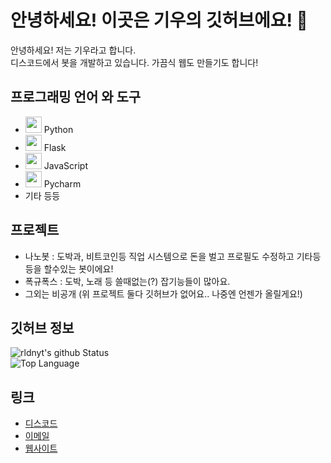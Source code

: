 # 안녕하세요! 이곳은 기우의 깃허브에요! 🎉

안녕하세요! 저는 기우라고 합니다.
<br>디스코드에서 봇을 개발하고 있습니다. 가끔식 웹도 만들기도 합니다!

## 프로그래밍 언어 와 도구
+ <img width="26px" src="https://user-images.githubusercontent.com/50725139/102698864-f1cfab80-4283-11eb-90a5-d53f95851daf.png"> Python
+ <img width="26px" src="https://user-images.githubusercontent.com/50725139/102698893-1cb9ff80-4284-11eb-87c9-040e0302dcbe.png"> Flask
+ <img width="26px" src="https://media.discordapp.net/attachments/799570426241089556/812104421093277776/1200px-Unofficial_JavaScript_logo_2.png?width=676&height=676"> JavaScript
+ <img width="26px" src="https://media.discordapp.net/attachments/799570426241089556/812105379030237192/img.png?width=676&height=676"> Pycharm
+ 기타 등등

## 프로젝트
+ 나노봇 : 도박과, 비트코인등 직업 시스템으로 돈을 벌고 프로필도 수정하고 기타등등을 할수있는 봇이에요!
+ 폭규폭스 : 도박, 노래 등 쓸때없는(?) 잡기능들이 많아요.
+ 그외는 비공개 (위 프로젝트 둘다 깃허브가 없어요.. 나중엔 언젠가 올릴게요!)

## 깃허브 정보
![rldnyt's github Status](https://github-readme-stats.vercel.app/api?username=rldnyt&show_icons=true&count_private=true&theme=radical)<br>
![Top Language](https://github-readme-stats.vercel.app/api/top-langs/?username=rldnyt&langs_count=100&theme=radical)

## 링크
+ [디스코드](https://discord.com/users/371959898814152717)
+ [이메일](mailto:dyddns101213@naver.com)
+ [웹사이트](https://rldn.site/)
